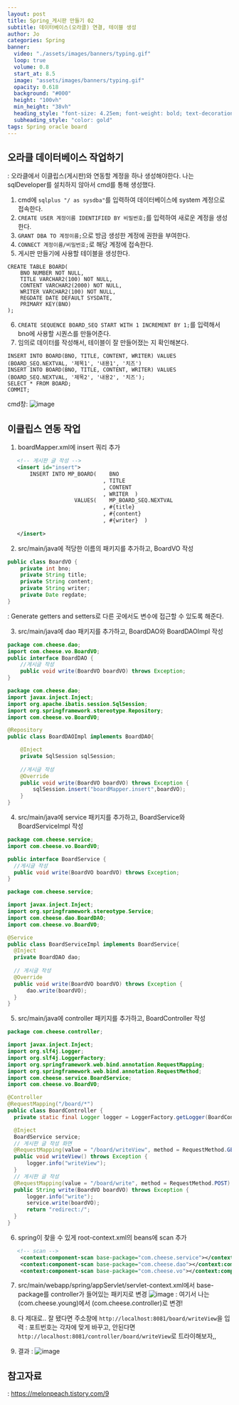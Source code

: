 ```yaml
---
layout: post
title: Spring_게시판 만들기 02
subtitle: 데이터베이스(오라클) 연결, 테이블 생성
author: Jo 
categories: Spring
banner:
  video: "./assets/images/banners/typing.gif"
  loop: true
  volume: 0.8
  start_at: 8.5
  image: "assets/images/banners/typing.gif"
  opacity: 0.618
  background: "#000"
  height: "100vh"
  min_height: "38vh"
  heading_style: "font-size: 4.25em; font-weight: bold; text-decoration: underline"
  subheading_style: "color: gold"
tags: Spring oracle board
---
```


## 오라클 데이터베이스 작업하기
: 오라클에서 이클립스(게시판)와 연동할 계정을 하나 생성해야한다. 나는 sqlDeveloper를 설치하지 않아서 cmd를 통해 생성했다.<br>
1. cmd에 `` sqlplus "/ as sysdba" ``를 입력하여 데이터베이스에 system 계정으로 접속한다.
2. ``CREATE USER 계정이름 IDENTIFIED BY 비밀번호;``를 입력하여 새로운 계정을 생성한다.
3. ``GRANT DBA TO 계정이름;``으로 방금 생성한 계정에 권한을 부여한다.
4. ``CONNECT 계정이름/비밀번호;``로 해당 계정에 접속한다.
5. 게시판 만들기에 사용할 테이블을 생성한다.
```oracle
CREATE TABLE BOARD(
    BNO NUMBER NOT NULL,
    TITLE VARCHAR2(100) NOT NULL,
    CONTENT VARCHAR2(2000) NOT NULL,
    WRITER VARCHAR2(100) NOT NULL,
    REGDATE DATE DEFAULT SYSDATE,
    PRIMARY KEY(BNO)
);
```
6. ``CREATE SEQUENCE BOARD_SEQ START WITH 1 INCREMENT BY 1;``를 입력해서 bno에 사용할 시퀀스를 만들어준다.
7. 임의로 데이터를 작성해서, 테이블이 잘 만들어졌는 지 확인해본다.
```oracle
INSERT INTO BOARD(BNO, TITLE, CONTENT, WRITER) VALUES (BOARD_SEQ.NEXTVAL, '제목1', '내용1', '치즈')
INSERT INTO BOARD(BNO, TITLE, CONTENT, WRITER) VALUES (BOARD_SEQ.NEXTVAL, '제목2', '내용2', '치즈');
SELECT * FROM BOARD;
COMMIT;
```
cmd창:
![image](https://github.com/CheeseYoung/Cheeseyoung.github.io/assets/132384527/bd48f0fe-4b53-4f18-8af8-376cdf6fb082)
<br>

## 이클립스 연동 작업
1. boardMapper.xml에 insert 쿼리 추가
```boardMapper.xml
   <!-- 게시판 글 작성 -->
   <insert id="insert">
	   INSERT INTO MP_BOARD(    BNO 
	   					      , TITLE 
	   					      , CONTENT 
	   					      , WRITER  )
	                 VALUES(    MP_BOARD_SEQ.NEXTVAL 
	                 		  , #{title}
	                 		  , #{content}
	                 		  , #{writer}  )
   
   </insert>
```
2. src/main/java에 적당한 이름의 패키지를 추가하고, BoardVO 작성
```BoardVO.java
public class BoardVO {
	private int bno;
	private String title;
	private String content;
	private String writer;
	private Date regdate;
}
```
: Generate getters and setters로 다른 곳에서도 변수에 접근할 수 있도록 해준다.

3. src/main/java에 dao 패키지를 추가하고, BoardDAO와 BoardDAOImpl 작성

```BoardDAO.java
package com.cheese.dao;
import com.cheese.vo.BoardVO;
public interface BoardDAO {
	//게시글 작성
	public void write(BoardVO boardVO) throws Exception;
}
```

```BoardDAOImpl.java
package com.cheese.dao;
import javax.inject.Inject;
import org.apache.ibatis.session.SqlSession;
import org.springframework.stereotype.Repository;
import com.cheese.vo.BoardVO;

@Repository
public class BoardDAOImpl implements BoardDAO{

	@Inject
	private SqlSession sqlSession;
	
	//게시글 작성
	@Override
	public void write(BoardVO boardVO) throws Exception {
		sqlSession.insert("boardMapper.insert",boardVO);	
	}
}
```

4. src/main/java에 service 패키지를 추가하고, BoardService와 BoardServiceImpl 작성

  ```BoardService.java
  package com.cheese.service;
  import com.cheese.vo.BoardVO;
  
  public interface BoardService {
  	//게시글 작성
  	public void write(BoardVO boardVO) throws Exception;
  }
  ```

  ```BoardServiceImpl.java
  package com.cheese.service;
  
  import javax.inject.Inject;
  import org.springframework.stereotype.Service;
  import com.cheese.dao.BoardDAO;
  import com.cheese.vo.BoardVO;
  
  @Service
  public class BoardServiceImpl implements BoardService{
  	@Inject
  	private BoardDAO dao;
  	
  	// 게시글 작성
  	@Override
  	public void write(BoardVO boardVO) throws Exception {
  		dao.write(boardVO);
  	}
  }
  ```

5. src/main/java에 controller 패키지를 추가하고, BoardController 작성
  
  ```BoardController.java
  package com.cheese.controller;
  
  import javax.inject.Inject;
  import org.slf4j.Logger;
  import org.slf4j.LoggerFactory;
  import org.springframework.web.bind.annotation.RequestMapping;
  import org.springframework.web.bind.annotation.RequestMethod;
  import com.cheese.service.BoardService;
  import com.cheese.vo.BoardVO;
  
  @Controller
  @RequestMapping("/board/*")
  public class BoardController {
  	private static final Logger logger = LoggerFactory.getLogger(BoardController.class);
  
  	@Inject
  	BoardService service;
  	// 게시판 글 작성 화면
  	@RequestMapping(value = "/board/writeView", method = RequestMethod.GET)
  	public void writeView() throws Exception {
  		logger.info("writeView");
  	}
  	// 게시판 글 작성
  	@RequestMapping(value = "/board/write", method = RequestMethod.POST)
  	public String write(BoardVO boardVO) throws Exception {
  		logger.info("write");
  		service.write(boardVO);
  		return "redirect:/";
  	}
  }
  ```

6. spring이 찾을 수 있게 root-context.xml의 beans에 scan 추가
  
  ```root-context.xml
  	 <!-- scan -->
      <context:component-scan base-package="com.cheese.service"></context:component-scan>
      <context:component-scan base-package="com.cheese.dao"></context:component-scan>
      <context:component-scan base-package="com.cheese.vo"></context:component-scan>
  ```

7. src/main/webapp/spring/appServlet/servlet-context.xml에서 base-package를 controller가 들어있는 패키지로 변경
![image](https://github.com/CheeseYoung/Cheeseyoung.github.io/assets/132384527/b58cede9-aa68-4607-b4df-dc3af04b88cf)
: 여기서 나는 (com.cheese.young)에서 (com.cheese.controller)로 변경!

8. 다 제대로.. 잘 됐다면 주소창에 ``http://localhost:8081/board/writeView``을 입력
: 포트번호는 각자에 맞게 바꾸고, 안된다면 ``http://localhost:8081/controller/board/writeView``로 트라이해보자,,

9. 결과 :
![image](https://github.com/CheeseYoung/Cheeseyoung.github.io/assets/132384527/6287ad0b-9411-4cde-9b4c-106be1ea4e3b)

## 참고자료
: https://melonpeach.tistory.com/9
